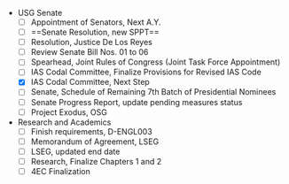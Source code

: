 - USG Senate
	- [ ] Appointment of Senators, Next A.Y.
	- [ ] ==Senate Resolution, new SPPT==
	- [ ] Resolution, Justice De Los Reyes
	- [ ] Review Senate Bill Nos. 01 to 06
	- [ ] Spearhead, Joint Rules of Congress (Joint Task Force Appointment)
	- [ ] IAS Codal Committee, Finalize Provisions for Revised IAS Code
	- [x] IAS Codal Committee, Next Step
	- [ ] Senate, Schedule of Remaining 7th Batch of Presidential Nominees
	- [ ] Senate Progress Report, update pending measures status
	- [ ] Project Exodus, OSG
- Research and Academics
	- [ ] Finish requirements, D-ENGL003
	- [ ] Memorandum of Agreement, LSEG
	- [ ] LSEG, updated end date
	- [ ] Research, Finalize Chapters 1 and 2
	- [ ] 4EC Finalization
